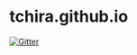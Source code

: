 # tchira.github.io

[![Gitter](https://badges.gitter.im/tchira/tchira.github.io.svg)](https://gitter.im/tchira/tchira.github.io?utm_source=badge&utm_medium=badge&utm_campaign=pr-badge&utm_content=badge)